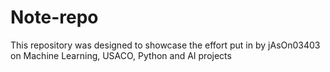 # Note-repo
This repository was designed to showcase the effort put in by jAsOn03403 on Machine Learning, USACO, Python and  AI projects
